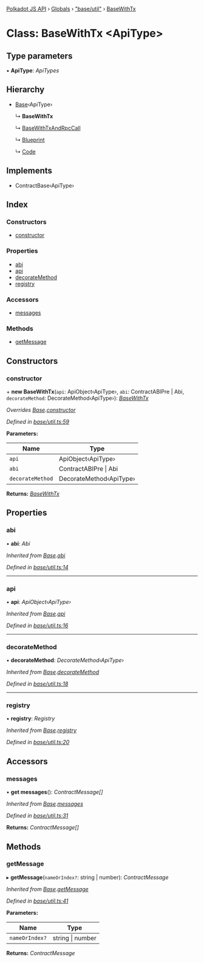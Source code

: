 [Polkadot JS API](../README.md) › [Globals](../globals.md) › ["base/util"](../modules/_base_util_.md) › [BaseWithTx](_base_util_.basewithtx.md)

# Class: BaseWithTx <**ApiType**>

## Type parameters

▪ **ApiType**: *ApiTypes*

## Hierarchy

* [Base](_base_util_.base.md)‹ApiType›

  ↳ **BaseWithTx**

  ↳ [BaseWithTxAndRpcCall](_base_util_.basewithtxandrpccall.md)

  ↳ [Blueprint](_base_blueprint_.blueprint.md)

  ↳ [Code](_base_code_.code.md)

## Implements

* ContractBase‹ApiType›

## Index

### Constructors

* [constructor](_base_util_.basewithtx.md#constructor)

### Properties

* [abi](_base_util_.basewithtx.md#abi)
* [api](_base_util_.basewithtx.md#api)
* [decorateMethod](_base_util_.basewithtx.md#decoratemethod)
* [registry](_base_util_.basewithtx.md#registry)

### Accessors

* [messages](_base_util_.basewithtx.md#messages)

### Methods

* [getMessage](_base_util_.basewithtx.md#getmessage)

## Constructors

###  constructor

\+ **new BaseWithTx**(`api`: ApiObject‹ApiType›, `abi`: ContractABIPre | Abi, `decorateMethod`: DecorateMethod‹ApiType›): *[BaseWithTx](_base_util_.basewithtx.md)*

*Overrides [Base](_base_util_.base.md).[constructor](_base_util_.base.md#constructor)*

*Defined in [base/util.ts:59](https://github.com/polkadot-js/api/blob/2e83d92adc/packages/api-contract/src/base/util.ts#L59)*

**Parameters:**

Name | Type |
------ | ------ |
`api` | ApiObject‹ApiType› |
`abi` | ContractABIPre &#124; Abi |
`decorateMethod` | DecorateMethod‹ApiType› |

**Returns:** *[BaseWithTx](_base_util_.basewithtx.md)*

## Properties

###  abi

• **abi**: *Abi*

*Inherited from [Base](_base_util_.base.md).[abi](_base_util_.base.md#abi)*

*Defined in [base/util.ts:14](https://github.com/polkadot-js/api/blob/2e83d92adc/packages/api-contract/src/base/util.ts#L14)*

___

###  api

• **api**: *ApiObject‹ApiType›*

*Inherited from [Base](_base_util_.base.md).[api](_base_util_.base.md#api)*

*Defined in [base/util.ts:16](https://github.com/polkadot-js/api/blob/2e83d92adc/packages/api-contract/src/base/util.ts#L16)*

___

###  decorateMethod

• **decorateMethod**: *DecorateMethod‹ApiType›*

*Inherited from [Base](_base_util_.base.md).[decorateMethod](_base_util_.base.md#decoratemethod)*

*Defined in [base/util.ts:18](https://github.com/polkadot-js/api/blob/2e83d92adc/packages/api-contract/src/base/util.ts#L18)*

___

###  registry

• **registry**: *Registry*

*Inherited from [Base](_base_util_.base.md).[registry](_base_util_.base.md#registry)*

*Defined in [base/util.ts:20](https://github.com/polkadot-js/api/blob/2e83d92adc/packages/api-contract/src/base/util.ts#L20)*

## Accessors

###  messages

• **get messages**(): *ContractMessage[]*

*Inherited from [Base](_base_util_.base.md).[messages](_base_util_.base.md#messages)*

*Defined in [base/util.ts:31](https://github.com/polkadot-js/api/blob/2e83d92adc/packages/api-contract/src/base/util.ts#L31)*

**Returns:** *ContractMessage[]*

## Methods

###  getMessage

▸ **getMessage**(`nameOrIndex?`: string | number): *ContractMessage*

*Inherited from [Base](_base_util_.base.md).[getMessage](_base_util_.base.md#getmessage)*

*Defined in [base/util.ts:41](https://github.com/polkadot-js/api/blob/2e83d92adc/packages/api-contract/src/base/util.ts#L41)*

**Parameters:**

Name | Type |
------ | ------ |
`nameOrIndex?` | string &#124; number |

**Returns:** *ContractMessage*
